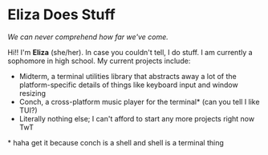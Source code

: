 # Eliza Does Stuff
*We can never comprehend how far we've come.*

Hi!! I'm **Eliza** (she/her). In case you couldn't tell, I do stuff. I am currently a sophomore in high school.
My current projects include:

* Midterm, a terminal utilities library that abstracts away a lot of the platform-specific details of things like keyboard input and window resizing
* Conch, a cross-platform music player for the terminal\* (can you tell I like TUI?)
* Literally nothing else; I can't afford to start any more projects right now TwT

\* haha get it because conch is a shell and shell is a terminal thing

